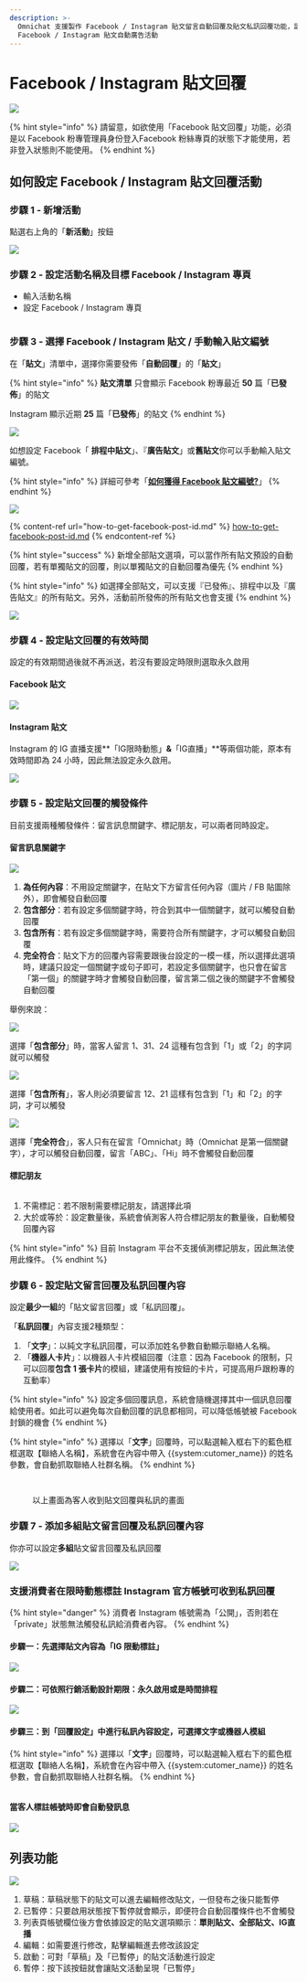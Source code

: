 ```yaml
---
description: >-
  Omnichat 支援製作 Facebook / Instagram 貼文留言自動回覆及貼文私訊回覆功能，讓用戶可以透過 Omnichat 製作
  Facebook / Instagram 貼文自動廣告活動
---
```


# Facebook / Instagram 貼文回覆

![](<../../../.gitbook/assets/截圖 2022-07-28 上午11.20.33.png>)

{% hint style="info" %}
請留意，如欲使用「Facebook 貼文回覆」功能，必須是以 Facebook 粉專管理員身份登入Facebook 粉絲專頁的狀態下才能使用，若非登入狀態則不能使用。
{% endhint %}

## **如何設定** Facebook / Instagram 貼文回覆活動

### 步驟 **1 - 新增活動**

點選右上角的「**新活動**」按鈕

![](<../../../.gitbook/assets/截圖 2022-07-18 下午6.43.25.png>)

### 步驟 2 - 設定活動名稱及目標 Facebook / Instagram 專頁

* 輸入活動名稱
* 設定 Facebook / Instagram 專頁

<figure><img src="../../../.gitbook/assets/截圖 2023-02-17 下午2.49.41.png" alt=""><figcaption></figcaption></figure>

### 步驟 3 - 選擇 Facebook / Instagram 貼文 / 手動輸入貼文編號

在「**貼文**」清單中，選擇你需要發佈「**自動回覆**」的「**貼文**」

{% hint style="info" %}
**貼文清單** 只會顯示 Facebook 粉專最近 **50** 篇「**已發佈**」的貼文

Instagram 顯示近期 **25** 篇「**已發佈**」的貼文
{% endhint %}

![](<../../../.gitbook/assets/截圖 2022-01-06 下午5.52.29.png>)

如想設定 Facebook「 **排程中貼文**」、『**廣告貼文**」或**舊貼文**你可以手動輸入貼文編號。

{% hint style="info" %}
詳細可參考「[**如何獲得 Facebook 貼文編號?**](how-to-get-facebook-post-id.md)」
{% endhint %}

![](<../../../.gitbook/assets/截圖 2022-01-06 下午5.54.04.png>)

{% content-ref url="how-to-get-facebook-post-id.md" %}
[how-to-get-facebook-post-id.md](how-to-get-facebook-post-id.md)
{% endcontent-ref %}

{% hint style="success" %}
新增全部貼文選項，可以當作所有貼文預設的自動回覆，若有單獨貼文的回覆，則以單獨貼文的自動回覆為優先
{% endhint %}

{% hint style="info" %}
如選擇全部貼文，可以支援『已發佈』、排程中以及『廣告貼文』的所有貼文。另外，活動前所發佈的所有貼文也會支援
{% endhint %}

![](<../../../.gitbook/assets/截圖 2022-01-06 下午5.55.39.png>)

### 步驟 4 - 設定貼文回覆的有效時間

設定的有效期間過後就不再派送，若沒有要設定時限則選取永久啟用

#### Facebook 貼文

![](<../../../.gitbook/assets/截圖 2022-07-18 下午6.46.53.png>)

#### Instagram 貼文

Instagram 的 IG 直播支援**「IG限時動態」**&**「IG直播」**等兩個功能，原本有效時間即為 24 小時，因此無法設定永久啟用。

![](<../../../.gitbook/assets/截圖 2022-07-18 下午6.47.58.png>)

### 步驟 5 - 設定貼文回覆的觸發條件

目前支援兩種觸發條件：留言訊息關鍵字、標記朋友，可以兩者同時設定。

#### 留言訊息關鍵字

![](../../../.gitbook/assets/4.png)

1. **為任何內容**：不用設定關鍵字，在貼文下方留言任何內容（圖片 / FB 貼圖除外），即會觸發自動回覆
2. **包含部分**：若有設定多個關鍵字時，符合到其中一個關鍵字，就可以觸發自動回覆
3. **包含所有**：若有設定多個關鍵字時，需要符合所有關鍵字，才可以觸發自動回覆
4. **完全符合**：貼文下方的回覆內容需要跟後台設定的一模一樣，所以選擇此選項時，建議只設定一個關鍵字或句子即可，若設定多個關鍵字，也只會在留言「第一個」的關鍵字時才會觸發自動回覆，留言第二個之後的關鍵字不會觸發自動回覆

舉例來說：

![](../../../.gitbook/assets/包含部分.png)

選擇「**包含部分**」時，當客人留言 1、31、24 這種有包含到「1」或「2」的字詞就可以觸發



![](../../../.gitbook/assets/包含所有.png)

選擇「**包含所有**」，客人則必須要留言 12、21 這樣有包含到「1」和「2」的字詞，才可以觸發



![](<../../../.gitbook/assets/完全符合 new.png>)

選擇「**完全符合**」，客人只有在留言「Omnichat」時（Omnichat 是第一個關鍵字），才可以觸發自動回覆，留言「ABC」、「Hi」時不會觸發自動回覆



#### 標記朋友

<figure><img src="../../../.gitbook/assets/截圖 2023-02-17 下午2.41.15.png" alt=""><figcaption></figcaption></figure>

1. 不需標記：若不限制需要標記朋友，請選擇此項
2. 大於或等於：設定數量後，系統會偵測客人符合標記朋友的數量後，自動觸發回覆內容

{% hint style="info" %}
目前 Instagram 平台不支援偵測標記朋友，因此無法使用此條件。
{% endhint %}

### 步驟 6 - 設定貼文留言回覆及私訊回覆內容

設定**最少一組**的「貼文留言回覆」或「私訊回覆」。

「**私訊回覆**」內容支援2種類型：

1. 「**文字**」：以純文字私訊回覆，可以添加姓名參數自動顯示聯絡人名稱。
2. 「**機器人卡片**」：以機器人卡片模組回覆（注意：因為 Facebook 的限制，只可以回覆**包含 1 張卡片**的模組，建議使用有按鈕的卡片，可提高用戶跟粉專的互動率）

{% hint style="info" %}
設定多個回覆訊息，系統會隨機選擇其中一個訊息回覆給使用者。如此可以避免每次自動回覆的訊息都相同，可以降低帳號被 Facebook 封鎖的機會
{% endhint %}

{% hint style="info" %}
選擇以「**文字**」回覆時，可以點選輸入框右下的藍色框框選取【聯絡人名稱】，系統會在內容中帶入 \{{system:cutomer\_name\}} 的姓名參數，會自動抓取聯絡人社群名稱。
{% endhint %}

<figure><img src="../../../.gitbook/assets/截圖 2022-12-07 下午12.12.54.png" alt=""><figcaption></figcaption></figure>

<figure><img src="../../../.gitbook/assets/FB圖文回覆功能-客戶呈現.png" alt=""><figcaption><p>以上畫面為客人收到貼文回覆與私訊的畫面</p></figcaption></figure>

### 步驟 7 - 添加多組貼文留言回覆及私訊回覆內容

你亦可以設定**多組**貼文留言回覆及私訊回覆

![](../../../.gitbook/assets/fb-cm-reply-bot-2.png)

### 支援消費者在限時動態標註 Instagram 官方帳號可收到私訊回覆

{% hint style="danger" %}
消費者 Instagram 帳號需為「公開」，否則若在「private」狀態無法觸發私訊給消費者內容。
{% endhint %}

#### 步驟一：先選擇貼文內容為「IG 限動標註」

![](<../../../.gitbook/assets/截圖 2022-07-28 上午11.30.28.png>)

#### 步驟二：可依照行銷活動設計期限：永久啟用或是時間排程

![](<../../../.gitbook/assets/截圖 2022-07-28 上午11.30.46.png>)

#### 步驟三：到「回覆設定」中進行私訊內容設定，可選擇文字或機器人模組

{% hint style="info" %}
選擇以「**文字**」回覆時，可以點選輸入框右下的藍色框框選取【聯絡人名稱】，系統會在內容中帶入 \{{system:cutomer\_name\}} 的姓名參數，會自動抓取聯絡人社群名稱。
{% endhint %}

<figure><img src="../../../.gitbook/assets/截圖 2022-12-07 下午1.33.31.png" alt=""><figcaption></figcaption></figure>

#### 當客人標註帳號時即會自動發訊息

![](<../../../.gitbook/assets/截圖 2022-07-28 上午11.39.05.png>)

## 列表功能

![](<../../../.gitbook/assets/截圖 2022-07-18 下午6.56.46.png>)

1. 草稿：草稿狀態下的貼文可以進去編輯修改貼文，一但發布之後只能暫停
2. 已暫停：只要啟用狀態按下暫停就會顯示，即便符合自動回覆條件也不會觸發
3. 列表頁帳號欄位後方會依據設定的貼文選項顯示：**單則貼文、全部貼文、IG直播**
4. 編輯：如需要進行修改，點擊編輯進去修改該設定
5. 啟動：可對「草稿」及「已暫停」的貼文活動進行設定
6. 暫停：按下該按鈕就會讓貼文活動呈現「已暫停」
